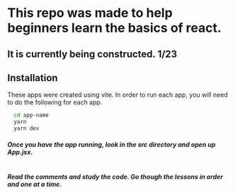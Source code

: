 
# This repo was made to help beginners learn the basics of react. 

## It is currently being constructed. 1/23

## Installation

These apps were created using vite.
In order to run each app, you will need to do the following for each app.

```bash
  cd app-name
  yarn
  yarn dev
```

##### Once you have the app running, look in the src directory and open up App.jsx.
#

##### Read the comments and study the code. Go though the lessons in order and one at a time.
    